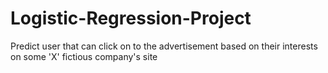 # Logistic-Regression-Project
Predict user that can click on to the advertisement based on their interests on some 'X' fictious company's site
